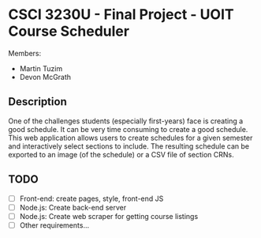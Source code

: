 # CSCI 3230U - Final Project - UOIT Course Scheduler
Members:
- Martin Tuzim
- Devon McGrath

## Description
One of the challenges students (especially first-years) face is creating a good schedule. It can be very time consuming to create a good schedule. This web application allows users to create schedules for a given semester and interactively select sections to include. The resulting schedule can be exported to an image (of the schedule) or a CSV file of section CRNs.

## TODO
- [ ] Front-end: create pages, style, front-end JS
- [ ] Node.js: Create back-end server
- [ ] Node.js: Create web scraper for getting course listings
- [ ] Other requirements...

